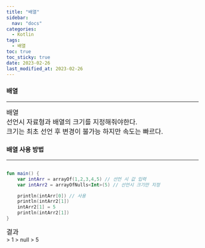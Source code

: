 ```yaml
---
title: "배열"  
sidebar:
  nav: "docs"
categories: 
  - Kotlin
tags:
  - 배열
toc: true
toc_sticky: true
date: 2023-02-26
last_modified_at: 2023-02-26
---
```


### 배열
---

<span style="font-size:13pt">
배열 </br>
선언시 자료형과 배열의 크기를 지정해줘야한다.</br>
크기는 최초 선언 후 변경이 불가능 하지만 속도는 빠르다.
</span>

### 배열 사용 방법
---

```kotlin

fun main() {
    var intArr = arrayOf(1,2,3,4,5) // 선언 시 값 입력
    var intArr2 = arrayOfNulls<Int>(5) // 선언시 크기만 지정

    println(intArr[0]) // 사용
    println(intArr2[1])
    intArr2[1] = 5
    println(intArr2[1])
}

```
<span style="font-size:13pt">
결과 </br>
</span>
> 1  
> null  
> 5
